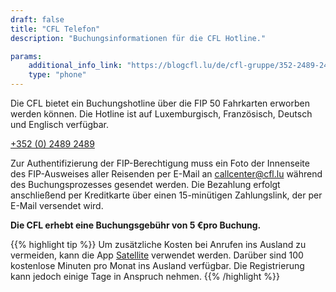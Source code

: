 ```yaml
---
draft: false
title: "CFL Telefon"
description: "Buchungsinformationen für die CFL Hotline."

params:
    additional_info_link: "https://blogcfl.lu/de/cfl-gruppe/352-2489-2489-haben-sie-fragen-wenden-sie-sich-an-uns-unter-dieser-nummer"
    type: "phone"
---
```


Die CFL bietet ein Buchungshotline über die FIP 50 Fahrkarten erworben werden können. Die Hotline ist auf Luxemburgisch, Französisch, Deutsch und Englisch verfügbar.

[+352 (0) 2489 2489](tel:+35224892489)

Zur Authentifizierung der FIP-Berechtigung muss ein Foto der Innenseite des FIP-Ausweises aller Reisenden per E-Mail an [callcenter@cfl.lu](mailto:callcenter@cfl.lu) während des Buchungsprozesses gesendet werden. Die Bezahlung erfolgt anschließend per Kreditkarte über einen 15-minütigen Zahlungslink, der per E-Mail versendet wird.

**Die CFL erhebt eine Buchungsgebühr von 5 €pro Buchung.**

{{% highlight tip %}}
Um zusätzliche Kosten bei Anrufen ins Ausland zu vermeiden, kann die App [Satellite](https://www.satellite.me/) verwendet werden. Darüber sind 100 kostenlose Minuten pro Monat ins Ausland verfügbar. Die Registrierung kann jedoch einige Tage in Anspruch nehmen.
{{% /highlight %}}
